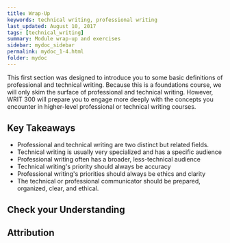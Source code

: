 ```yaml
---
title: Wrap-Up
keywords: technical writing, professional writing
last_updated: August 10, 2017
tags: [technical_writing]
summary: Module wrap-up and exercises
sidebar: mydoc_sidebar
permalink: mydoc_1-4.html
folder: mydoc
---
```

This first section was designed to introduce you to some basic definitions of professional and technical writing. Because this is a foundations course, we will only skim the surface of professional and technical writing. However, WRIT 300 will prepare you to engage more deeply with the concepts you encounter in higher-level professional or technical writing courses. 

## Key Takeaways
- Professional and technical writing are two distinct but related fields.
- Technical writing is usually very specialized and has a specific audience
- Professional writing often has a broader, less-technical audience
- Technical writing's priority should always be accuracy
- Professional writing's priorities should always be ethics and clarity 
- The technical or professional communicator should be prepared, organized, clear, and ethical. 

## Check your Understanding 



## Attribution 
